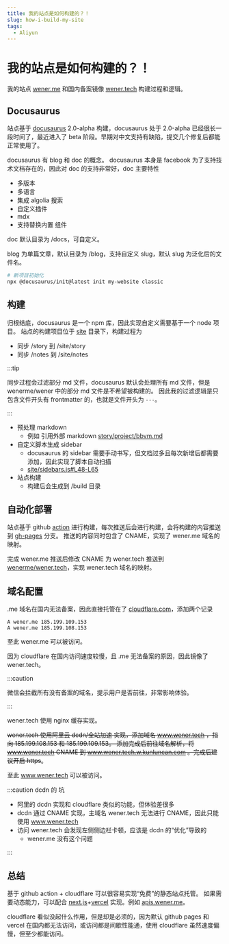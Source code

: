 ```yaml
---
title: 我的站点是如何构建的？！
slug: how-i-build-my-site
tags:
  - Aliyun
---
```


# 我的站点是如何构建的？！

我的站点 [wener.me](https://wener.me) 和国内备案镜像 [wener.tech](https://wener.tech) 构建过程和逻辑。

<!-- more -->

## Docusaurus

站点基于 [docusaurus](https://docusaurus.io/) 2.0-alpha 构建，docusaurus 处于 2.0-alpha 已经很长一段时间了，最近进入了 beta 阶段。早期对中文支持有缺陷，提交几个修复后都能正常使用了。

docusaurus 有 blog 和 doc 的概念。
docusaurus 本身是 facebook 为了支持技术文档存在的，因此对 doc 的支持非常好，doc 主要特性

- 多版本
- 多语言
- 集成 algolia 搜索
- 自定义插件
- mdx
- 支持替换内置 组件

doc 默认目录为 /docs，可自定义。

blog 为单篇文章，默认目录为 /blog，支持自定义 slug，默认 slug 为泛化后的文件名。


```bash
# 新项目初始化
npx @docusaurus/init@latest init my-website classic
```

## 构建

归根结底，docusaurus 是一个 npm 库，因此实现自定义需要基于一个 node 项目。
站点的构建项目位于 [site](https://github.com/wenerme/wener/tree/master/site) 目录下，构建过程为

- 同步 /story 到 /site/story
- 同步 /notes 到 /site/notes

:::tip

同步过程会过滤部分 md 文件，docusaurus 默认会处理所有 md 文件，但是 wenerme/wener 中的部分 md 文件是不希望被构建的。
因此我的过滤逻辑是只包含文件开头有 frontmatter 的，也就是文件开头为 `---`。

:::

- 预处理 markdown
  - 例如 引用外部 markdown [story/project/bbvm.md](https://raw.githubusercontent.com/wenerme/wener/master/story/project/bbvm.md)
- 自定义脚本生成 sidebar
  - docusaurus 的 sidebar 需要手动书写，但文档过多且每次新增后都需要添加，因此实现了脚本自动扫描
  - [site/sidebars.js#L48-L65](https://github.com/wenerme/wener/blob/f34b8624b8cc55e539af282d275d4805650aee41/site/sidebars.js#L48-L65)
- 站点构建
  - 构建后会生成到 /build 目录

## 自动化部署

站点基于 github [action](https://github.com/wenerme/wener/blob/master/.github/workflows/build.yaml) 进行构建，每次推送后会进行构建，会将构建的内容推送到 [gh-pages](https://github.com/wenerme/wener/deployments) 分支。
推送的内容同时包含了 CNAME，实现了 wener.me 域名的映射。

完成 wener.me 推送后修改 CNAME 为 wener.tech 推送到 [wenerme/wener.tech](https://github.com/wenerme/wener.tech)，实现 wener.tech 域名的映射。

## 域名配置

.me 域名在国内无法备案，因此直接托管在了 [cloudflare.com](https://cloudflare.com)，添加两个记录

```
A wener.me 185.199.109.153
A wener.me 185.199.108.153
```

至此 wener.me 可以被访问。

因为 cloudflare 在国内访问速度较慢，且 .me 无法备案的原因，因此镜像了 wener.tech。

:::caution

微信会拦截所有没有备案的域名，提示用户是否前往，非常影响体验。

:::

wener.tech 使用 nginx 缓存实现。

~~wener.tech 使用阿里云 dcdn/全站加速 实现，添加域名 www.wener.tech ，指向 185.199.108.153 和 185.199.109.153。
添加完成后前往域名解析，将 www.wener.tech CNAME 到 www.wener.tech.w.kunluncan.com 。完成后建议开启 https~~。

至此 www.wener.tech 可以被访问。

:::caution dcdn 的 坑

- 阿里的 dcdn 实现和 cloudflare 类似的功能，但体验差很多
- dcdn 通过 CNAME 实现，主域名 wener.tech 无法进行 CNAME，因此只能使用 www.wener.tech
- 访问 wener.tech 会发现左侧侧边栏卡顿，应该是 dcdn 的“优化”导致的
  - wener.me 没有这个问题

:::

## 总结

基于 github action + cloudflare 可以很容易实现“免费”的静态站点托管。
如果需要动态能力，可以配合 [next.js](https://github.com/vercel/next.js)+[vercel](https://vercel.com/) 实现。例如 [apis.wener.me](https://apis.wener.me)。

cloudflare 看似没起什么作用，但是却是必须的，因为默认 github pages 和 vercel 在国内都无法访问，或访问都是间歇性能通，使用 cloudflare 虽然速度偏慢，但至少都能访问。
